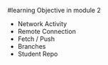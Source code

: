 #learning Objective in module 2

* Network Activity
* Remote Connection
* Fetch / Push
* Branches
* Student Repo